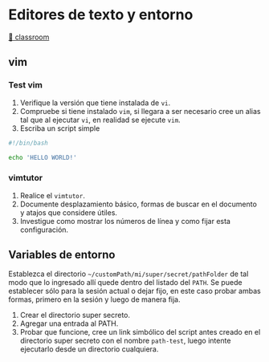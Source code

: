 # Editores de texto y entorno

[🔗 classroom](https://classroom.github.com/a/Yp-CvTXG)

## vim

### Test vim

1. Verifique la versión que tiene instalada de `vi`.
2. Compruebe si tiene instalado `vim`, si llegara a ser necesario cree un alias tal que al ejecutar `vi`, en realidad se ejecute `vim`.
3. Escriba un script simple

```sh
#!/bin/bash

echo 'HELLO WORLD!'
```

### vimtutor

1. Realice el `vimtutor`.
2. Documente desplazamiento básico, formas de buscar en el documento y atajos que considere útiles.
3. Investigue como mostrar los números de línea y como fijar esta configuración.

## Variables de entorno

Establezca el directorio `~/customPath/mi/super/secret/pathFolder` de tal modo que lo ingresado allí quede dentro del listado del `PATH`. Se puede establecer sólo para la sesión actual o dejar fijo, en este caso probar ambas formas, primero en la sesión y luego de manera fija.

1. Crear el directorio super secreto.
2. Agregar una entrada al PATH.
3. Probar que funcione, cree un link simbólico del script antes creado en el directorio super secreto con el nombre `path-test`, luego intente ejecutarlo desde un directorio cualquiera.
